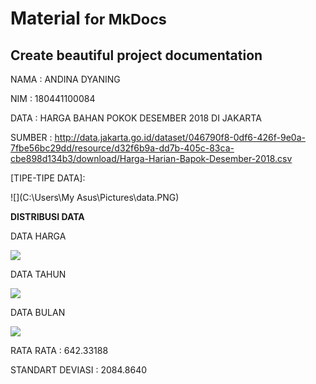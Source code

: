 # Material <small>for MkDocs</small>

## Create beautiful project documentation

NAMA : ANDINA DYANING 

NIM : 180441100084

DATA : HARGA BAHAN POKOK DESEMBER 2018 DI JAKARTA

SUMBER : http://data.jakarta.go.id/dataset/046790f8-0df6-426f-9e0a-7fbe56bc29dd/resource/d32f6b9a-dd7b-405c-83ca-cbe898d134b3/download/Harga-Harian-Bapok-Desember-2018.csv

[TIPE-TIPE DATA]: 

![](C:\Users\My Asus\Pictures\data.PNG)

**DISTRIBUSI DATA**

DATA HARGA

![](assets\image\A1.PNG)



DATA TAHUN 

![](assets\image\A2.PNG)

DATA BULAN

![](assets\image\A3.PNG)

RATA RATA : 642.33188

STANDART DEVIASI : 2084.8640